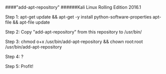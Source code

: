 ####"add-apt-repository"
######Kali Linux Rolling Edition 2016.1

Step 1: apt-get update && apt-get -y install python-software-properties apt-file && apt-file update

Step 2: Copy "add-apt-repository" from this repository to /usr/bin/

Step 3: chmod o+x /usr/bin/add-apt-repository && chown root:root /usr/bin/add-apt-repository

Step 4: ?

Step 5: Profit!
